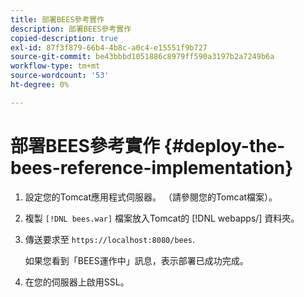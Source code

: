 ```yaml
---
title: 部署BEES參考實作
description: 部署BEES參考實作
copied-description: true
exl-id: 87f3f879-66b4-4b8c-a0c4-e15551f9b727
source-git-commit: be43bbbd1051886c8979ff590a3197b2a7249b6a
workflow-type: tm+mt
source-wordcount: '53'
ht-degree: 0%

---
```


# 部署BEES參考實作 {#deploy-the-bees-reference-implementation}

1. 設定您的Tomcat應用程式伺服器。 （請參閱您的Tomcat檔案）。
1. 複製 `[!DNL bees.war]` 檔案放入Tomcat的 [!DNL webapps/] 資料夾。
1. 傳送要求至 `https://localhost:8080/bees`.

   如果您看到「BEES運作中」訊息，表示部署已成功完成。
1. 在您的伺服器上啟用SSL。
